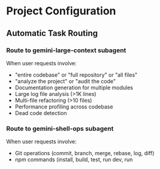 # Project Configuration

## Automatic Task Routing

### Route to gemini-large-context subagent
When user requests involve:
- "entire codebase" or "full repository" or "all files"
- "analyze the project" or "audit the code"
- Documentation generation for multiple modules
- Large log file analysis (>1K lines)
- Multi-file refactoring (>10 files)
- Performance profiling across codebase
- Dead code detection

### Route to gemini-shell-ops subagent
When user requests involve:
- Git operations (commit, branch, merge, rebase, log, diff)
- npm commands (install, build, test, run dev, run <script>)
- Shell automation
- Build output analysis
- Test failure debugging
- Deployment scripts
- Docker operations

### Keep in main Claude agent
When user requests involve:
- Single-file code generation (<200 lines)
- Architecture decisions and design discussions
- Focused debugging (<5 files)
- Code review of specific pull request
- Algorithm implementation requiring reasoning
- API design and interface definition

## Project-Specific Context

### Build Commands
- **Development server:** `npm run dev` (port 3000)
- **Production build:** `npm run build`
- **Tests:** `npm test` (unit) and `npm run test:e2e` (integration)
- **Lint:** `npm run lint`
- **Format:** `npm run format`

### Tech Stack
- **Frontend:** React 18 + TypeScript
- **Backend:** Node.js + Express
- **Database:** PostgreSQL with Prisma ORM
- **Testing:** Jest + React Testing Library
- **CI/CD:** GitHub Actions

### Important Directories
- `/src/components` - React components
- `/src/api` - Backend API routes
- `/src/lib` - Shared utilities
- `/tests` - Test files
- `/docs` - Project documentation

### Coding Standards
- Use TypeScript strict mode
- Follow Airbnb style guide
- Prefer functional components with hooks
- Write tests for all business logic
- Document complex functions with JSDoc

### Common Tasks
When user says "run tests", execute `npm test` via gemini-shell-ops
When user says "start dev server", execute `npm run dev` via gemini-shell-ops
When user says "check code quality", run lint and format via gemini-shell-ops
When user says "review the codebase", delegate to gemini-large-context

## Delegation Best Practices

1. **Always explain to user what subagent is being invoked and why**
   Example: "I'm delegating this to gemini-large-context because it requires analyzing 50+ files"

2. **Summarize subagent results before presenting to user**
   Don't dump raw Gemini output - synthesize key points

3. **Provide actionable next steps after delegation**
   User should know exactly what to do after receiving results

4. **Use subagents proactively**
   If you detect a task will benefit from delegation, invoke subagent without waiting for user to ask
